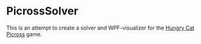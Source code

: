 # PicrossSolver
This is an attempt to create a solver and WPF-visualizer for the [Hungry Cat Picross](https://play.google.com/store/apps/details?id=com.tuesdayquest.logicart) game.

